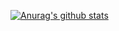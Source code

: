 [![Anurag's github stats](https://github-readme-stats.vercel.app/api?username=jorybeast97&show_icons=true&title_color=fff&icon_color=79ff97&text_color=9f9f9f&bg_color=151515)](https://github.com/anuraghazra/github-readme-stats)
